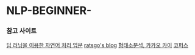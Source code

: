 # NLP-BEGINNER-

### 참고 사이트
[딥 러닝을 이용한 자연어 처리 입문](https://wikidocs.net/book/2155)
[ratsgo's blog](https://ratsgo.github.io/blog/categories/)
[형태소분석, 카카오 카이](https://github.com/kakao/khaiii)
[코퍼스](https://github.com/kakao/khaiii/wiki/%EC%BD%94%ED%8D%BC%EC%8A%A4)

